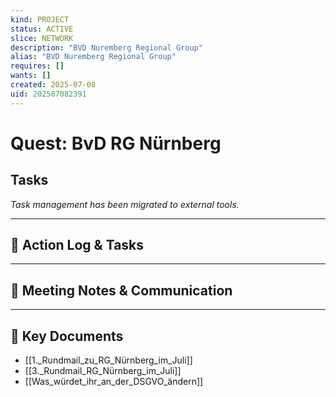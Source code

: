 ```yaml
---
kind: PROJECT
status: ACTIVE
slice: NETWORK
description: "BVD Nuremberg Regional Group"
alias: "BVD Nuremberg Regional Group"
requires: []
wants: []
created: 2025-07-08
uid: 202507082391
---
```


# Quest: BvD RG Nürnberg

## Tasks

*Task management has been migrated to external tools.*

---

## 📝 Action Log & Tasks


---
## 💬 Meeting Notes & Communication


---
## 📎 Key Documents
- [[1._Rundmail_zu_RG_Nürnberg_im_Juli]]
- [[3._Rundmail_RG_Nürnberg_im_Juli]]
- [[Was_würdet_ihr_an_der_DSGVO_ändern]]
